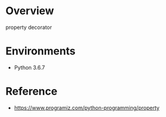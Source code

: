 # Overview
property decorator

# Environments
* Python 3.6.7

# Reference
* https://www.programiz.com/python-programming/property
